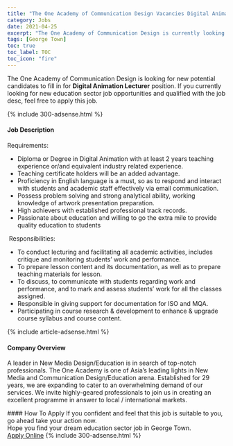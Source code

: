 ```yaml
---
title: "The One Academy of Communication Design Vacancies Digital Animation Lecturer" 
category: Jobs 
date: 2021-04-25 
excerpt: "The One Academy of Communication Design is currently looking for suitable person to fill in the Digital Animation Lecturer which positioned at George Town" 
tags: [George Town] 
toc: true 
toc_label: TOC 
toc_icon: "fire" 
--- 
```


<p>The One Academy of Communication Design is looking for new potential candidates to fill in for <b>Digital Animation Lecturer</b> position. If you currently looking for new education sector job opportunities and qualified with the job desc, feel free to apply this job.
</p>{% include 300-adsense.html %} 
<div><div><h4>Job Description</h4></div><div><div><span><div><div>Requirements:<ul><li>Diploma or Degree in Digital Animation with at least 2 years teaching experience or/and equivalent industry related experience.</li><li>Teaching certificate holders will be an added advantage.</li><li>Proficiency in English language is a must, so as to respond and interact with students and academic staff effectively via email communication.</li><li>Possess problem solving and strong analytical ability, working knowledge of artwork presentation preparation.</li><li>High achievers with established professional track records.</li><li>Passionate about education and willing to go the extra mile to provide quality education to students</li></ul>&#160;Responsibilities:<ul><li>To conduct lecturing and facilitating all academic activities, includes critique and monitoring students&#8217; work and performance.</li><li>To prepare lesson content and its documentation, as well as to prepare teaching materials for lesson.</li><li>To discuss, to communicate with students regarding work and performance, and to mark and assess students&#8217; work for all the classes assigned.</li><li>Responsible in giving support for documentation for ISO and MQA.</li><li>Participating in course research &amp; development to enhance &amp; upgrade course syllabus and course content.</li></ul></div></div></span></div></div></div> 
{% include article-adsense.html %} 
<div><div><h4>Company Overview</h4></div><div><div><span><div><p>A leader in New Media Design/Education is in search of top-notch professionals. The One Academy is one of Asia&#8217;s leading lights in New Media and Communication Design/Education arena. Established for 29 years, we are expanding to cater to an overwhelming demand of our services.&#160;We invite highly-geared professionals to join us in creating an excellent programme in answer to local / international markets.</p></div></span></div></div></div> 
#### How To Apply 
If you confident and feel that this job is suitable to you, go ahead take your action now. <br/> 
Hope you find your dream education sector job in George Town. <br/> 
<a href="https://www.jobstreet.com.my/en/job/digital-animation-lecturer-4517633?jobId=jobstreet-my-job-4517633" class="btn btn--info" target="_blank" rel="nofollow noopenner">Apply Online</a> 
{% include 300-adsense.html %} 
